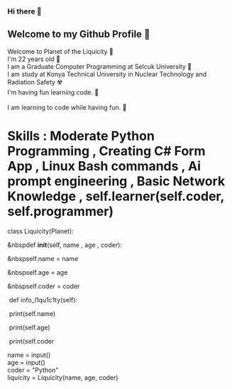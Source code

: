 ### Hi there 👋

<!--
**melihcan1376/melihcan1376** is a ✨ _special_ ✨ repository because its `README.md` (this file) appears on your GitHub profile.

Here are some ideas to get you started:

- 🔭 I’m currently working on ...
- 🌱 I’m currently learning ...
- 👯 I’m looking to collaborate on ...
- 🤔 I’m looking for help with ...
- 💬 Ask me about ...
- 📫 How to reach me: ...
- 😄 Pronouns: ...
- ⚡ Fun fact: ...
-->
## Welcome to my Github Profile 📀
Welcome to Planet of the Liquicity 💎<br/>
I'm 22 years old 🎂<br/>
I am a Graduate Computer Programming at Selcuk University 🏫<br/>
I am study at Konya Technical University in Nuclear Technology and Radiation Safety ☢️<br/>
I'm having fun learning code.  🎡 <br/>          
I am learning to code while having fun. 🎠 <br/>

# Skills : Moderate Python Programming , Creating C# Form App , Linux Bash commands , Ai prompt engineering , Basic Network Knowledge , self.learner(self.coder, self.programmer)<br/>

class Liquicity(Planet):<br/>
    <p>&nbspdef __init__(self, name , age , coder):<br/></p>
        <p>&nbspself.name = name<br/></p>
        <p>&nbspself.age  = age<br/></p>
        <p>&nbspself.coder = coder<br/></p>

   <p>&nbspdef info_l1qu1c1ty(self):<br/></p>
       <p>&nbspprint(self.name)<br/></p>
       <p>&nbspprint(self.age)<br/></p>
       <p>&nbspprint(self.coder<br/></p>

name = input()<br/>
age = input()<br/>
coder = "Python"<br/>
liquicity = Liquicity(name, age, coder)<br/>
